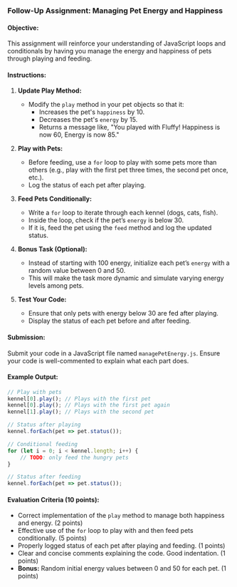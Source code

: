 ### Follow-Up Assignment: Managing Pet Energy and Happiness

#### Objective:
This assignment will reinforce your understanding of JavaScript loops and conditionals by having you manage the energy and happiness of pets through playing and feeding.

#### Instructions:

1. **Update Play Method:**
   - Modify the `play` method in your pet objects so that it:
     - Increases the pet's `happiness` by 10.
     - Decreases the pet's `energy` by 15.
     - Returns a message like, "You played with Fluffy! Happiness is now 60, Energy is now 85."

2. **Play with Pets:**
   - Before feeding, use a `for` loop to play with some pets more than others (e.g., play with the first pet three times, the second pet once, etc.).
   - Log the status of each pet after playing.

3. **Feed Pets Conditionally:**
   - Write a `for` loop to iterate through each kennel (dogs, cats, fish).
   - Inside the loop, check if the pet’s `energy` is below 30.
   - If it is, feed the pet using the `feed` method and log the updated status.

4. **Bonus Task (Optional):**
   - Instead of starting with 100 energy, initialize each pet’s `energy` with a random value between 0 and 50.
   - This will make the task more dynamic and simulate varying energy levels among pets.

5. **Test Your Code:**
   - Ensure that only pets with energy below 30 are fed after playing.
   - Display the status of each pet before and after feeding.

#### Submission:
Submit your code in a JavaScript file named `managePetEnergy.js`. Ensure your code is well-commented to explain what each part does.

#### Example Output:
```javascript
// Play with pets
kennel[0].play(); // Plays with the first pet
kennel[0].play(); // Plays with the first pet again
kennel[1].play(); // Plays with the second pet

// Status after playing
kennel.forEach(pet => pet.status()); 

// Conditional feeding
for (let i = 0; i < kennel.length; i++) {
    // TODO: only feed the hungry pets
}

// Status after feeding
kennel.forEach(pet => pet.status());
```

#### Evaluation Criteria (10 points):
- Correct implementation of the `play` method to manage both happiness and energy. (2 points)
- Effective use of the `for` loop to play with and then feed pets conditionally. (5 points)
- Properly logged status of each pet after playing and feeding. (1 points)
- Clear and concise comments explaining the code. Good indentation. (1 points)
- **Bonus:** Random initial energy values between 0 and 50 for each pet. (1 points)
